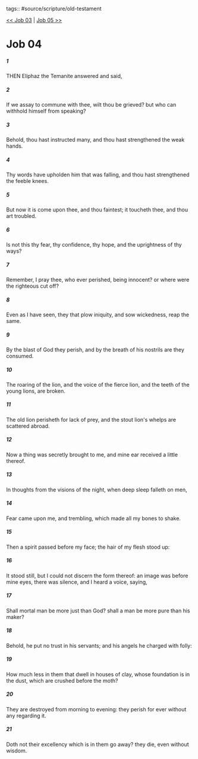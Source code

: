 tags:: #source/scripture/old-testament

[<< Job 03](source/scripture/old-testament/18_Job/Job_03.md) | [Job 05 >>](source/scripture/old-testament/18_Job/Job_05.md)

# Job 04

##### 1

THEN Eliphaz the Temanite answered and said,

##### 2

If we assay to commune with thee, wilt thou be grieved? but who can withhold himself from speaking?

##### 3

Behold, thou hast instructed many, and thou hast strengthened the weak hands.

##### 4

Thy words have upholden him that was falling, and thou hast strengthened the feeble knees.

##### 5

But now it is come upon thee, and thou faintest; it toucheth thee, and thou art troubled.

##### 6

Is not this thy fear, thy confidence, thy hope, and the uprightness of thy ways?

##### 7

Remember, I pray thee, who ever perished, being innocent? or where were the righteous cut off?

##### 8

Even as I have seen, they that plow iniquity, and sow wickedness, reap the same.

##### 9

By the blast of God they perish, and by the breath of his nostrils are they consumed.

##### 10

The roaring of the lion, and the voice of the fierce lion, and the teeth of the young lions, are broken.

##### 11

The old lion perisheth for lack of prey, and the stout lion's whelps are scattered abroad.

##### 12

Now a thing was secretly brought to me, and mine ear received a little thereof.

##### 13

In thoughts from the visions of the night, when deep sleep falleth on men,

##### 14

Fear came upon me, and trembling, which made all my bones to shake.

##### 15

Then a spirit passed before my face; the hair of my flesh stood up:

##### 16

It stood still, but I could not discern the form thereof: an image was before mine eyes, there was silence, and I heard a voice, saying,

##### 17

Shall mortal man be more just than God? shall a man be more pure than his maker?

##### 18

Behold, he put no trust in his servants; and his angels he charged with folly:

##### 19

How much less in them that dwell in houses of clay, whose foundation is in the dust, which are crushed before the moth?

##### 20

They are destroyed from morning to evening: they perish for ever without any regarding it.

##### 21

Doth not their excellency which is in them go away? they die, even without wisdom.
